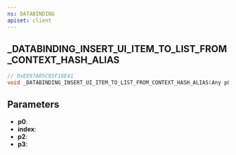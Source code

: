 ```yaml
---
ns: DATABINDING
apiset: client
---
```

## _DATABINDING_INSERT_UI_ITEM_TO_LIST_FROM_CONTEXT_HASH_ALIAS

```c
// 0xEE97A05C05F16E41
void _DATABINDING_INSERT_UI_ITEM_TO_LIST_FROM_CONTEXT_HASH_ALIAS(Any p0, int index, Hash p2, Any p3);
```


## Parameters
* **p0**:
* **index**:
* **p2**:
* **p3**: